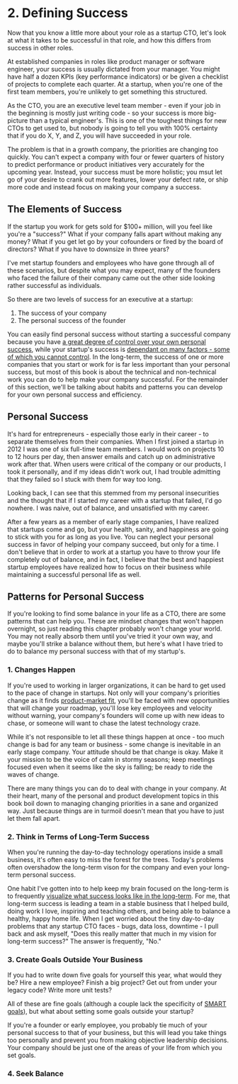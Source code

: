 # 2. Defining Success

Now that you know a little more about your role as a startup CTO, let's look at what it takes to be successful in that role, and how this differs from success in other roles.

At established companies in roles like product manager or software engineer, your success is usually dictated from your manager. You might have half a dozen KPIs (key performance indicators) or be given a checklist of projects to complete each quarter. At a startup, when you're one of the first team members, you're unlikely to get something this structured.

As the CTO, you are an executive level team member - even if your job in the beginning is mostly just writing code - so your success is more big-picture than a typical engineer's. This is one of the toughest things for new CTOs to get used to, but nobody is going to tell you with 100% certainty that if you do X, Y, and Z, you will have succeeded in your role.

The problem is that in a growth company, the priorities are changing too quickly. You can't expect a company with four or fewer quarters of history to predict performance or product initiatives very accurately for the upcoming year. Instead, your success must be more holistic; you msut let go of your desire to crank out more features, lower your defect rate, or ship more code and instead focus on making your company a success.

## The Elements of Success

If the startup you work for gets sold for $100+ million, will you feel like you're a "success?" What if your company falls apart without making any money? What if you get let go by your cofounders or fired by the board of directors? What if you have to downsize in three years?

I've met startup founders and employees who have gone through all of these scenarios, but despite what you may expect, many of the founders who faced the failure of their company came out the other side looking rather successful as individuals.

So there are two levels of success for an executive at a startup:

1. The success of your company
2. The personal success of the founder

You can easily find personal success without starting a successful company because you have [a great degree of control over your own personal success](https://www.karllhughes.com/posts/success-is-in-your-attitude), while your startup's success is [dependant on many factors - some of which you cannot control](https://www.ted.com/talks/bill_gross_the_single_biggest_reason_why_startups_succeed). In the long-term, the success of one or more companies that you start or work for is far less important than your personal success, but most of this book is about the technical and non-technical work you can do to help make your company successful. For the remainder of this section, we'll be talking about habits and patterns you can develop for your own personal success and efficiency.

## Personal Success

It's hard for entrepreneurs - especially those early in their career - to separate themselves from their companies. When I first joined a startup in 2012 I was one of six full-time team members. I would work on projects 10 to 12 hours per day, then answer emails and catch up on administrative work after that. When users were critical of the company or our products, I took it personally, and if my ideas didn't work out, I had trouble admitting that they failed so I stuck with them for way too long.

Looking back, I can see that this stemmed from my personal insecurities and the thought that if I started my career with a startup that failed, I'd go nowhere. I was naive, out of balance, and unsatisfied with my career.

After a few years as a member of early stage companies, I have realized that startups come and go, but your health, sanity, and happiness are going to stick with you for as long as you live. You can neglect your personal success in favor of helping your company succeed, but only for a time. I don't believe that in order to work at a startup you have to throw your life completely out of balance, and in fact, I believe that the best and happiest startup employees have realized how to focus on their business while maintaining a successful personal life as well.

## Patterns for Personal Success

If you're looking to find some balance in your life as a CTO, there are some patterns that can help you. These are mindset changes that won't happen overnight, so just reading this chapter probably won't change your world. You may not really absorb them until you've tried it your own way, and maybe you'll strike a balance without them, but here's what I have tried to do to balance my personal success with that of my startup's.

### 1. Changes Happen

If you're used to working in larger organizations, it can be hard to get used to the pace of change in startups. Not only will your company's priorities change as it finds [product-market fit](https://medium.com/evergreen-business-weekly/product-market-fit-what-it-really-means-how-to-measure-it-and-where-to-find-it-70e746be907b#.kmwez7gcm), you'll be faced with new opportunities that will change your roadmap, you'll lose key employees and velocity without warning, your company's founders will come up with new ideas to chase, or someone will want to chase the latest technology craze.

While it's not responsible to let all these things happen at once - too much change is bad for any team or business - some change is inevitable in an early stage company. Your attitude should be that change is okay. Make it your mission to be the voice of calm in stormy seasons; keep meetings focused even when it seems like the sky is falling; be ready to ride the waves of change.

There are many things you can do to deal with change in your company. At their heart, many of the personal and product development topics in this book boil down to managing changing priorities in a sane and organized way. Just because things are in turmoil doesn't mean that you have to just let them fall apart.

### 2. Think in Terms of Long-Term Success

When you're running the day-to-day technology operations inside a small business, it's often easy to miss the forest for the trees. Today's problems often overshadow the long-term vison for the company and even your long-term personal success.

One habit I've gotten into to help keep my brain focused on the long-term is to frequently [visualize what success looks like in the long-term](https://www.entrepreneur.com/article/242373). For me, that long-term success is leading a team in a stable business that I helped build, doing work I love, inspiring and teaching others, and being able to balance a healthy, happy home life. When I get worried about the tiny day-to-day problems that any startup CTO faces - bugs, data loss, downtime - I pull back and ask myself, "Does this really matter that much in my vision for long-term success?" The answer is frequently, "No."

### 3. Create Goals Outside Your Business

If you had to write down five goals for yourself this year, what would they be? Hire a new employee? Finish a big project? Get out from under your legacy code? Write more unit tests?

All of these are fine goals (although a couple lack the specificity of [SMART goals](https://www.projectsmart.co.uk/smart-goals.php)), but what about setting some goals outside your startup?

If you're a founder or early employee, you probably tie much of your personal success to that of your business, but this will lead you take things too personally and prevent you from making objective leadership decisions. Your company should be just one of the areas of your life from which you set goals.

### 4. Seek Balance



